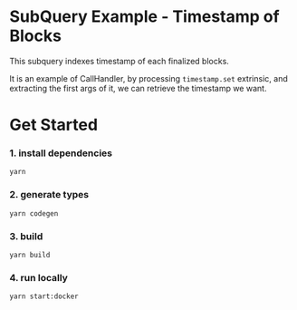 # SubQuery Example - Timestamp of Blocks

This subquery indexes timestamp of each finalized blocks.

It is an example of CallHandler, by processing `timestamp.set` extrinsic, and extracting the first args of it, we can retrieve the timestamp we want. 

# Get Started
### 1. install dependencies
```shell
yarn
```

### 2. generate types
```shell
yarn codegen
```

### 3. build
```shell
yarn build
```

### 4. run locally
```shell
yarn start:docker
```
